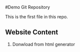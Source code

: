 #Demo Git Repository

This is the first file in this repo.

## Website Content
1. Donwload from html generator